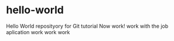 # hello-world
Hello World reposityory for Git tutorial
Now work! work with the job aplication work work work
